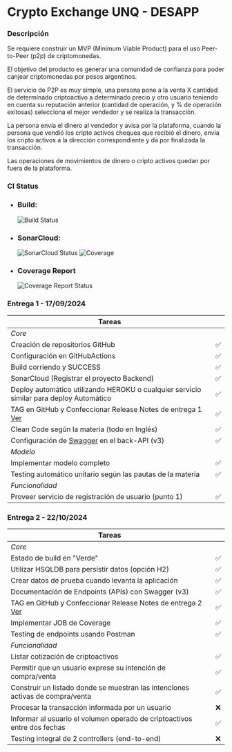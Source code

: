 # Crypto Exchange UNQ - DESAPP

### Descripción 
    
Se requiere construir un MVP (Minimum Viable Product) para el uso Peer-to-Peer (p2p) de criptomonedas. 

El objetivo del producto es generar una comunidad de confianza para poder canjear criptomonedas por pesos argentinos. 

El servicio de P2P es muy simple, una persona pone a la venta X cantidad de determinado criptoactivo a determinado precio y otro usuario teniendo en cuenta su reputación anterior (cantidad de operación, y % de operación exitosas) selecciona el mejor vendedor y se realiza la transacciòn. 

La persona envía el dinero al vendedor y avisa por la plataforma, cuando la persona que vendió los cripto activos chequea que recibió el dinero, envía los cripto activos a la dirección correspondiente y da por finalizada la transacción. 

Las operaciones de movimientos de dinero o cripto activos quedan por fuera de la plataforma.

### CI Status

- ### Build:
    ![Build Status](https://github.com/CardozoCasariegoLuciano/2024_S2_Desapp_grupo_F/actions/workflows/maven.yml/badge.svg?branch=master&job=build)

- ### SonarCloud: 
    ![SonarCloud Status](https://github.com/CardozoCasariegoLuciano/2024_S2_Desapp_grupo_F/actions/workflows/maven.yml/badge.svg?branch=master&job=sonarcloud)
    ![Coverage](https://sonarcloud.io/api/project_badges/measure?project=unq.CryptoExchange%3ACryptoExchange&metric=coverage)

- ### Coverage Report
    ![Coverage Report Status](https://github.com/CardozoCasariegoLuciano/2024_S2_Desapp_grupo_F/actions/workflows/maven.yml/badge.svg?branch=master&job=coverage)

### Entrega 1 - 17/09/2024

| Tareas                                                                                                   |  |
|-----------------------------------------------------------------------------------------------------------------|--------|
| *Core*                                                                                                        |        |
| Creación de repositorios GitHub                                                                                 | ✅      |
| Configuración en GitHubActions                                                                                  | ✅      |
| Build corriendo y SUCCESS                                                                                       | ✅      |
| SonarCloud (Registrar el proyecto Backend)                                                                      | ✅      |
| Deploy automático utilizando HEROKU o cualquier servicio similar para deploy Automático                         | ✅      |
| TAG en GitHub y Confeccionar Release Notes de entrega 1 [Ver](https://github.com/CardozoCasariegoLuciano/2024_S2_Desapp_grupo_F/compare/Entrega_1_v1.0...Entrega_2_v1.0) | ✅ |
| Clean Code según la materia (todo en Inglés)                                                                    | ✅      |
| Configuración de [Swagger](https://swagger.io/) en el back-API (v3)                                             | ✅      |
| *Modelo*                                                                                                      |        |
| Implementar modelo completo                                                                                     | ✅      |
| Testing automático unitario según las pautas de la materia                                                      | ✅      |
| *Funcionalidad*                                                                                               |        |
| Proveer servicio de registración de usuario (punto 1)                                                           | ✅      |

### Entrega 2 - 22/10/2024

| Tareas                                                                                                           |  |
|-----------------------------------------------------------------------------------------------------------------|--------|
| *Core*                                                                                                        |        |
| Estado de build en "Verde"                                                                                      | ✅      |
| Utilizar HSQLDB para persistir datos (opción H2)                                                                | ✅      |
| Crear datos de prueba cuando levanta la aplicación                                                              | ✅      |
| Documentación de Endpoints (APIs) con Swagger (v3)                                                              | ✅      |
| TAG en GitHub y Confeccionar Release Notes de entrega 2 [Ver](https://github.com/CardozoCasariegoLuciano/2024_S2_Desapp_grupo_F/releases/tag/Entrega_2_v1.0) | ✅ |
| Implementar JOB de Coverage                                                                                     | ✅      |
| Testing de endpoints usando Postman                                                                             | ✅      |
| *Funcionalidad*                                                                                              |        |
| Listar cotización de criptoactivos                                                                              | ✅      |
| Permitir que un usuario exprese su intención de compra/venta                                                    | ✅      |
| Construir un listado donde se muestran las intenciones activas de compra/venta                                  | ✅      |
| Procesar la transacción informada por un usuario                                                                | ❌      |
| Informar al usuario el volumen operado de criptoactivos entre dos fechas                                        | ✅      |
| Testing integral de 2 controllers (end-to-end)                                                                  | ❌      |


